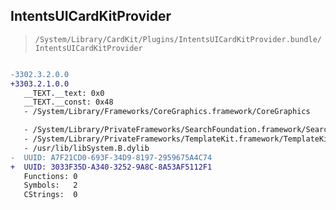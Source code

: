 ## IntentsUICardKitProvider

> `/System/Library/CardKit/Plugins/IntentsUICardKitProvider.bundle/IntentsUICardKitProvider`

```diff

-3302.3.2.0.0
+3303.2.1.0.0
   __TEXT.__text: 0x0
   __TEXT.__const: 0x48
   - /System/Library/Frameworks/CoreGraphics.framework/CoreGraphics

   - /System/Library/PrivateFrameworks/SearchFoundation.framework/SearchFoundation
   - /System/Library/PrivateFrameworks/TemplateKit.framework/TemplateKit
   - /usr/lib/libSystem.B.dylib
-  UUID: A7F21CD0-693F-34D9-8197-2959675A4C74
+  UUID: 3033F35D-A340-3252-9A8C-8A53AF5112F1
   Functions: 0
   Symbols:   2
   CStrings:  0

```
